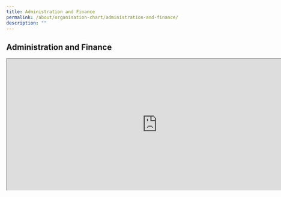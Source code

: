 ```yaml
---
title: Administration and Finance
permalink: /about/organisation-chart/administration-and-finance/
description: ""
---
```

<h2>Administration and Finance</h2>
<iframe src="https://docs.google.com/document/d/e/2PACX-1vTsnsgEjNTrT-SUVisos4VCwq7m6S651onX_0Ng6cBgKl-lGdc2rHQwSuXrakAAyieRdnbwtr723Lrb/pub?embedded=true" width=800px height=350px scrolling="no"></iframe>
